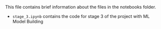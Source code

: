 This file contains brief information about the files in the notebooks folder.
- `stage_3.ipynb` contains the code for stage 3 of the project with ML Model Building
